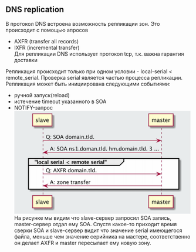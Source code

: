 DNS replication  
---  
В протокол DNS встроена возможность репликации зон. Это происходит с помощью апросов  
  - AXFR (transfer all records)  
  - IXFR (incremental transfer)  
Для репликации DNS использует протокол tcp, т.к. важна гарантия доставки  
  
Репликация происходит только при одном условии - local-serial < remote_serial. Проверка serial является частью процесса репликации.  
Репликация может быть инициирована следующими событиями:  
  - ручной запуск(reload)  
  - истечение timeout указанного в SOA  
  - NOTIFY-запрос  
![](https://github.com/dbudakov/23.DNS/blob/master/images/DNS/replica.png)
На рисунке мы видим что slave-сервер запросил SOA запись, master-сервер отдал ему SOA. Спустя какое-то приходит время сверки SOA и slave-сервер видит что значение serial имеющегося файла, меньше чем значение серийника на мастере, соответственно он делает AXFR и master пересылает ему новую зону.   

